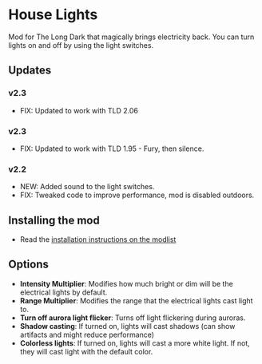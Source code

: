 # House Lights
Mod for The Long Dark that magically brings electricity back. You can turn lights on and off by using the light switches.

## Updates
### v2.3
* FIX: Updated to work with TLD 2.06

### v2.3
* FIX: Updated to work with TLD 1.95 - Fury, then silence.

### v2.2
* NEW: Added sound to the light switches.
* FIX: Tweaked code to improve performance, mod is disabled outdoors.

## Installing the mod
* Read the [installation instructions on the modlist](https://xpazeman.com/tld-mod-list/install.html)

## Options
+ **Intensity Multiplier**: Modifies how much bright or dim will be the electrical lights by default.
+ **Range Multiplier**: Modifies the range that the electrical lights cast light to.
+ **Turn off aurora light flicker**: Turns off light flickering during auroras.
+ **Shadow casting**: If turned on, lights will cast shadows (can show artifacts and might reduce performance)
+ **Colorless lights**: If turned on, lights will cast a more white light. If not, they will cast light with the default color.